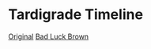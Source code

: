 <!-- TITLE: Recipes -->


# Tardigrade Timeline
[Original](/uploads/original.bsmx "Original")
[Bad Luck Brown](/uploads/bad-luck-brown.bsmx "Bad Luck Brown")